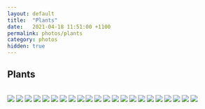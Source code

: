 ```yaml
---
layout: default
title:  "Plants"
date:   2021-04-18 11:51:00 +1100
permalink: photos/plants
category: photos
hidden: true
---
```


## Plants

<br>

<div class="banner" data-height="100%" data-width="100%" data-slide-speed="900" data-autoslide="5000">
  <img src="/assets/img/photos/plants/1.jpg" class="slider">
  <img src="/assets/img/photos/plants/2.jpg" class="slider">
  <img src="/assets/img/photos/plants/3.jpg" class="slider">
  <img src="/assets/img/photos/plants/4.jpg" class="slider">
  <img src="/assets/img/photos/plants/5.jpg" class="slider">
  <img src="/assets/img/photos/plants/6.jpg" class="slider">
  <img src="/assets/img/photos/plants/7.jpg" class="slider">
  <img src="/assets/img/photos/plants/8.jpg" class="slider">
  <img src="/assets/img/photos/plants/9.jpg" class="slider">
  <img src="/assets/img/photos/plants/10.jpg" class="slider">
  <img src="/assets/img/photos/plants/11.jpg" class="slider">
  <img src="/assets/img/photos/plants/12.jpg" class="slider">
  <img src="/assets/img/photos/plants/13.jpg" class="slider">
  <img src="/assets/img/photos/plants/14.jpg" class="slider">
  <img src="/assets/img/photos/plants/15.jpg" class="slider">
  <img src="/assets/img/photos/plants/16.jpg" class="slider">
  <img src="/assets/img/photos/plants/17.jpg" class="slider">
  <img src="/assets/img/photos/plants/18.jpg" class="slider">
  <img src="/assets/img/photos/plants/19.jpg" class="slider">
  <img src="/assets/img/photos/plants/20.jpg" class="slider">
  <img src="/assets/img/photos/plants/21.jpg" class="slider">
  <img src="/assets/img/photos/plants/22.jpg" class="slider">

  <div class="previous-img"></div>
  <div class="next-img"></div>
</div>